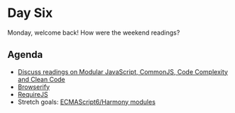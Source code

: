 # Day Six

Monday, welcome back! How were the weekend readings?

## Agenda

* [Discuss readings on Modular JavaScript, CommonJS, Code Complexity and Clean Code](day6_readings.md)
* [Browserify](browserify.md)
* [RequireJS](requirejs.md)
* Stretch goals: [ECMAScript6/Harmony modules](http://www.2ality.com/2013/07/es6-modules.html)
